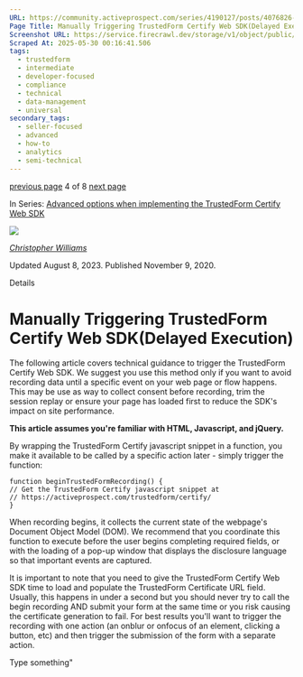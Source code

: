 ```yaml
---
URL: https://community.activeprospect.com/series/4190127/posts/4076826-manually-triggering-trustedform-certify-web-sdk-delayed-execution
Page Title: Manually Triggering TrustedForm Certify Web SDK(Delayed Execution)
Screenshot URL: https://service.firecrawl.dev/storage/v1/object/public/media/screenshot-54363637-3942-415a-b490-88cde12efd60.png
Scraped At: 2025-05-30 00:16:41.506
tags:
  - trustedform
  - intermediate
  - developer-focused
  - compliance
  - technical
  - data-management
  - universal
secondary_tags:
  - seller-focused
  - advanced
  - how-to
  - analytics
  - semi-technical
---
```


[previous page](https://community.activeprospect.com/series/4190127/posts/4129671-deploying-the-trustedform-certify-web-sdk-using-google-tag-manager) 4 of 8 [next page](https://community.activeprospect.com/series/4190127/posts/4090767-manually-stopping-trustedform-certify-web-sdk-recording)

In Series: [Advanced options when implementing the TrustedForm Certify Web SDK](https://community.activeprospect.com/series/4190127-advanced-options-when-implementing-the-trustedform-certify-web-sdk)

[![](https://content2.bloomfire.com/avatars/users/1405246/thumb/thumbnail.png?f=1620827893&Expires=1748567774&Signature=WTTOqztRC7U-S55SOSIf9P3hqE6TNryUy3kqOV4rwBHGDb0Ckl8tieyFbTt9JkDhY5eT2-0nExUlIdUHmcbo~MLaS3OfaLy640OprXvFuAj8jiiiAKvuaNvNO~5TB5YvqgdhNVMxIEoumXqj0k4QPs~MzWZsTWVsufLlvfbmqiCJodrggo81OdQLyzMKVl3rcVUyhjdXKypx89V831oePVWQhGNETN6RZ96OOquiqMR7h2lXD4s7wxNUu2TgO8TUVHu65sI0F~1cswXJqCN9PzSusja9hm7~xyvDe~RncAW3QgSB9IO809B0dAFmhhUJzh-2tQ65jH3MfYLjgzSrzA__&Key-Pair-Id=APKAIDFCFZ2UHE5LPIUA)](https://community.activeprospect.com/memberships/7846678-christopher-williams)

[_Christopher Williams_](https://community.activeprospect.com/memberships/7846678-christopher-williams)

Updated August 8, 2023. Published November 9, 2020.

Details

# Manually Triggering TrustedForm Certify Web SDK(Delayed Execution)

The following article covers technical guidance to trigger the TrustedForm Certify Web SDK. We suggest you use this method only if you want to avoid recording data until a specific event on your web page or flow happens. This may be use as way to collect consent before recording, trim the session replay or ensure your page has loaded first to reduce the SDK's impact on site performance.

**This article assumes you're familiar with HTML, Javascript, and jQuery.**

By wrapping the TrustedForm Certify javascript snippet in a function, you make it available to be called by a specific action later - simply trigger the function:

```
function beginTrustedFormRecording() {
// Get the TrustedForm Certify javascript snippet at
// https://activeprospect.com/trustedform/certify/
}
```

When recording begins, it collects the current state of the webpage's Document Object Model (DOM). We recommend that you coordinate this function to execute before the user begins completing required fields, or with the loading of a pop-up window that displays the disclosure language so that important events are captured.

It is important to note that you need to give the TrustedForm Certify Web SDK time to load and populate the TrustedForm Certificate URL field. Usually, this happens in under a second but you should never try to call the begin recording AND submit your form at the same time or you risk causing the certificate generation to fail. For best results you'll want to trigger the recording with one action (an onblur or onfocus of an element, clicking a button, etc) and then trigger the submission of the form with a separate action.

Type something"

